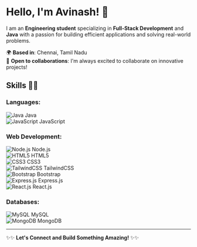 # Hello, I'm Avinash! 👋

I am an **Engineering student** specializing in **Full-Stack Development** and **Java** with a passion for building efficient applications and solving real-world problems.

🌍 **Based in**: Chennai, Tamil Nadu  
🤝 **Open to collaborations**: I'm always excited to collaborate on innovative projects!

## Skills 💪🏻
### Languages:
![Java](https://img.icons8.com/color/48/000000/java-coffee-cup-logo.png) Java  
![JavaScript](https://img.icons8.com/color/48/000000/javascript.png) JavaScript

### Web Development:
![Node.js](https://img.icons8.com/color/48/000000/nodejs.png) Node.js  
![HTML5](https://img.icons8.com/color/48/000000/html-5.png) HTML5  
![CSS3](https://img.icons8.com/color/48/000000/css3.png) CSS3  
![TailwindCSS](https://img.icons8.com/color/48/000000/tailwindcss.png) TailwindCSS  
![Bootstrap](https://img.icons8.com/color/48/000000/bootstrap.png) Bootstrap  
![Express.js](https://img.icons8.com/color/48/000000/express.png) Express.js  
![React.js](https://img.icons8.com/color/48/000000/react-native.png) React.js

### Databases:
![MySQL](https://img.icons8.com/color/48/000000/mysql-logo.png) MySQL  
![MongoDB](https://img.icons8.com/color/48/000000/mongodb.png) MongoDB

---

✨✨ **Let's Connect and Build Something Amazing!** ✨✨
